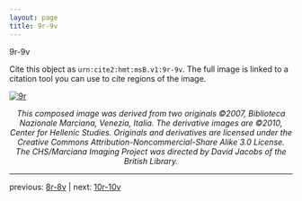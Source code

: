 ```yaml
---
layout: page
title: 9r-9v
---
```


9r-9v

Cite this object as `urn:cite2:hmt:msB.v1:9r-9v`. The full image is linked to a citation tool you can use to cite regions of the image.

[![9r](http://www.homermultitext.org/iipsrv?IIIF=/project/homer/pyramidal/deepzoom/hmt/vbbifolio/v1/vb_8v_9r.tif/full/800,/0/default.jpg)](http://www.homermultitext.org/ict2/?urn=urn:cite2:hmt:vbbifolio.v1:vb_8v_9r) 

<p style="text-align: center; font-style: italic;">This composed image was derived from two originals ©2007, Biblioteca Nazionale Marciana, Venezia, Italia. The derivative images are ©2010, Center for Hellenic Studies. Originals and derivatives are licensed under the Creative Commons Attribution-Noncommercial-Share Alike 3.0 License. The CHS/Marciana Imaging Project was directed by David Jacobs of the British Library.</p>

---

previous: [8r-8v](../8r-8v/) | next: [10r-10v](../10r-10v/)